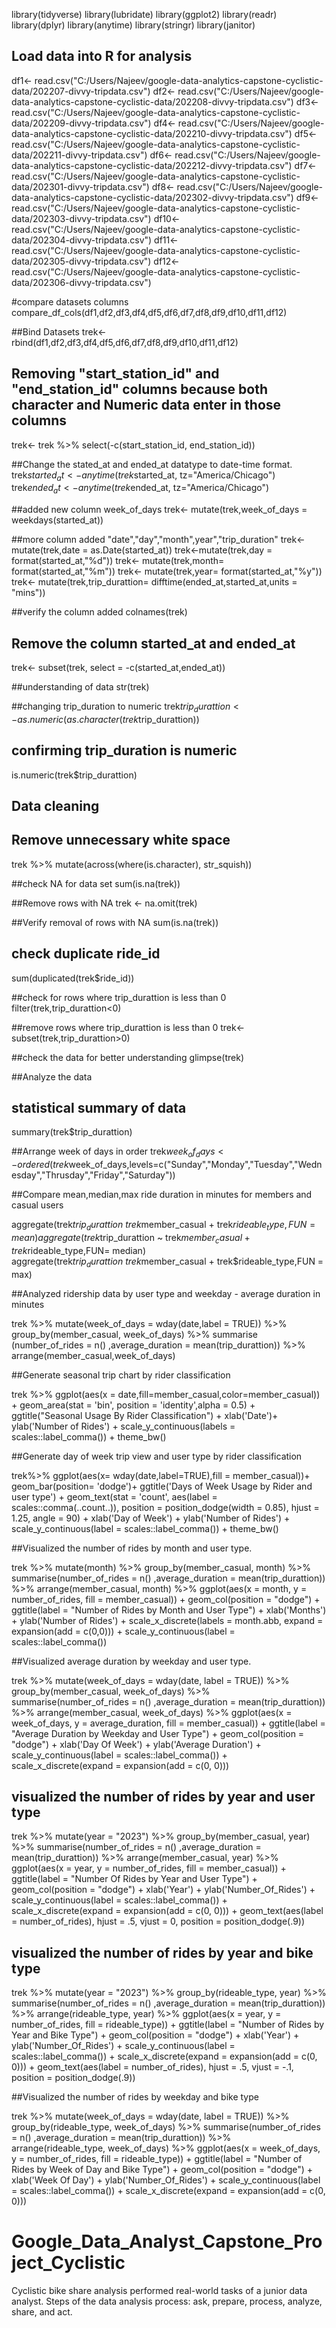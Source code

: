 library(tidyverse)
library(lubridate)
library(ggplot2)
library(readr)
library(dplyr)
library(anytime)
library(stringr)
library(janitor)

## Load data into R for analysis

df1<- read.csv("C:/Users/Najeev/google-data-analytics-capstone-cyclistic-data/202207-divvy-tripdata.csv")
df2<- read.csv("C:/Users/Najeev/google-data-analytics-capstone-cyclistic-data/202208-divvy-tripdata.csv")
df3<- read.csv("C:/Users/Najeev/google-data-analytics-capstone-cyclistic-data/202209-divvy-tripdata.csv")
df4<- read.csv("C:/Users/Najeev/google-data-analytics-capstone-cyclistic-data/202210-divvy-tripdata.csv")
df5<- read.csv("C:/Users/Najeev/google-data-analytics-capstone-cyclistic-data/202211-divvy-tripdata.csv")
df6<- read.csv("C:/Users/Najeev/google-data-analytics-capstone-cyclistic-data/202212-divvy-tripdata.csv")
df7<- read.csv("C:/Users/Najeev/google-data-analytics-capstone-cyclistic-data/202301-divvy-tripdata.csv")
df8<- read.csv("C:/Users/Najeev/google-data-analytics-capstone-cyclistic-data/202302-divvy-tripdata.csv")
df9<- read.csv("C:/Users/Najeev/google-data-analytics-capstone-cyclistic-data/202303-divvy-tripdata.csv")
df10<- read.csv("C:/Users/Najeev/google-data-analytics-capstone-cyclistic-data/202304-divvy-tripdata.csv")
df11<- read.csv("C:/Users/Najeev/google-data-analytics-capstone-cyclistic-data/202305-divvy-tripdata.csv")
df12<- read.csv("C:/Users/Najeev/google-data-analytics-capstone-cyclistic-data/202306-divvy-tripdata.csv")

#compare datasets columns
compare_df_cols(df1,df2,df3,df4,df5,df6,df7,df8,df9,df10,df11,df12)

##Bind Datasets
trek<- rbind(df1,df2,df3,df4,df5,df6,df7,df8,df9,df10,df11,df12)

## Removing "start_station_id" and "end_station_id" columns because both character and Numeric data enter in those columns
trek<- trek %>%
  select(-c(start_station_id, end_station_id))

##Change the stated_at and ended_at datatype to date-time format.
trek$started_at <- anytime(trek$started_at, tz="America/Chicago")
trek$ended_at <- anytime(trek$ended_at, tz="America/Chicago")


##added new column week_of_days
trek<- mutate(trek,week_of_days = weekdays(started_at))

##more column added "date","day","month",year","trip_duration"
trek<- mutate(trek,date = as.Date(started_at))
trek<-mutate(trek,day = format(started_at,"%d"))
trek<- mutate(trek,month= format(started_at,"%m"))
trek<- mutate(trek,year= format(started_at,"%y"))
trek<- mutate(trek,trip_durattion= difftime(ended_at,started_at,units = "mins"))

##verify the column added
colnames(trek)

## Remove the column started_at and ended_at
trek<- subset(trek, select = -c(started_at,ended_at))

##understanding of data
str(trek)

##changing trip_duration to numeric
trek$trip_durattion <- as.numeric(as.character(trek$trip_durattion))

## confirming trip_duration is numeric
is.numeric(trek$trip_durattion)

## Data cleaning 
## Remove unnecessary white space
trek %>% mutate(across(where(is.character), str_squish))

##check NA for data set 
sum(is.na(trek))

##Remove rows with NA
trek <- na.omit(trek)

##Verify removal of rows with NA
sum(is.na(trek))

## check duplicate ride_id
sum(duplicated(trek$ride_id))

##check for rows where trip_durattion is less than 0
filter(trek,trip_durattion<0)

##remove rows where trip_durattion is less than 0
trek<-subset(trek,trip_durattion>0)

##check the data for better understanding
glimpse(trek)

##Analyze the data
## statistical summary of data
summary(trek$trip_durattion)

##Arrange week of days in order
trek$week_of_days<- ordered(trek$week_of_days,levels=c("Sunday","Monday","Tuesday","Wednesday","Thrusday","Friday","Saturday"))

##Compare mean,median,max ride duration in minutes for members and casual users 

aggregate(trek$trip_durattion ~ trek$member_casual + trek$rideable_type,FUN = mean)
aggregate(trek$trip_durattion ~ trek$member_casual + trek$rideable_type,FUN= median)
aggregate(trek$trip_durattion ~ trek$member_casual + trek$rideable_type,FUN = max)

##Analyzed ridership data by user type and weekday - average duration in minutes 

trek %>% mutate(week_of_days = wday(date,label = TRUE)) %>% 
  group_by(member_casual, week_of_days) %>%
  summarise (number_of_rides = n()
             ,average_duration = mean(trip_durattion)) %>%
  arrange(member_casual,week_of_days)

##Generate seasonal trip chart by rider classification

trek %>%
  ggplot(aes(x = date,fill=member_casual,color=member_casual)) +
  geom_area(stat = 'bin', position = 'identity',alpha = 0.5) + 
  ggtitle("Seasonal Usage By Rider Classification") +
  xlab('Date')+
  ylab('Number of Rides') +
  scale_y_continuous(labels = scales::label_comma()) +
  theme_bw()

##Generate day of week trip view and user type by rider classification

trek%>%
  ggplot(aes(x= wday(date,label=TRUE),fill = member_casual))+
  geom_bar(position= 'dodge')+
  ggtitle('Days of Week Usage by Rider and user type') +
  geom_text(stat = 'count',
            aes(label = scales::comma(..count..)), 
            position = position_dodge(width = 0.85),
            hjust = 1.25,
            angle = 90) +
  xlab('Day of Week') + 
  ylab('Number of Rides') +
  scale_y_continuous(label = scales::label_comma()) +
  theme_bw()


##Visualized the number of rides by month and user type.

trek %>% 
  mutate(month) %>% 
  group_by(member_casual, month) %>% 
  summarise(number_of_rides = n()
            ,average_duration = mean(trip_durattion)) %>% 
  arrange(member_casual, month)  %>% 
  ggplot(aes(x = month, y = number_of_rides, fill = member_casual)) + 
  geom_col(position = "dodge") +
  ggtitle(label = "Number of Rides by Month and User Type") +
  xlab('Months') + 
  ylab('Number of Rides') +
  scale_x_discrete(labels = month.abb, expand = expansion(add = c(0,0))) +
  scale_y_continuous(label = scales::label_comma())


##Visualized average duration by weekday and user type.

trek %>% 
  mutate(week_of_days = wday(date, label = TRUE)) %>% 
  group_by(member_casual, week_of_days) %>% 
  summarise(number_of_rides = n()
            ,average_duration = mean(trip_durattion)) %>% 
  arrange(member_casual, week_of_days)  %>% 
  ggplot(aes(x = week_of_days, y = average_duration, fill = member_casual)) +
  ggtitle(label = "Average Duration by Weekday and User Type") +
  geom_col(position = "dodge") +
  xlab('Day Of Week') + 
  ylab('Average Duration') +
  scale_y_continuous(label = scales::label_comma()) +
  scale_x_discrete(expand = expansion(add = c(0, 0)))

## visualized the number of rides by year and user type

trek %>% 
  mutate(year = "2023") %>% 
  group_by(member_casual, year) %>% 
  summarise(number_of_rides = n()
            ,average_duration = mean(trip_durattion)) %>% 
  arrange(member_casual, year)  %>% 
  ggplot(aes(x = year, y = number_of_rides, fill = member_casual)) +
  ggtitle(label = "Number Of Rides by Year and User Type") +
  geom_col(position = "dodge") +
  xlab('Year') + 
  ylab('Number_Of_Rides') +
  scale_y_continuous(label = scales::label_comma()) +
  scale_x_discrete(expand = expansion(add = c(0, 0))) +
  geom_text(aes(label = number_of_rides), hjust = .5, vjust = 0, position = position_dodge(.9))

## visualized the number of rides by year and bike type

trek %>% 
  mutate(year = "2023") %>% 
  group_by(rideable_type, year) %>% 
  summarise(number_of_rides = n()
            ,average_duration = mean(trip_durattion)) %>% 
  arrange(rideable_type, year)  %>% 
  ggplot(aes(x = year, y = number_of_rides, fill = rideable_type)) +
  ggtitle(label = "Number of Rides by Year and Bike Type") +
  geom_col(position = "dodge") +
  xlab('Year') + 
  ylab('Number_Of_Rides') +
  scale_y_continuous(label = scales::label_comma()) +
  scale_x_discrete(expand = expansion(add = c(0, 0))) +
  geom_text(aes(label = number_of_rides), hjust = .5, vjust = -.1, position = position_dodge(.9))

##Visualized the number of rides by weekday and bike type

trek %>% 
  mutate(week_of_days = wday(date, label = TRUE)) %>% 
  group_by(rideable_type, week_of_days) %>% 
  summarise(number_of_rides = n()
            ,average_duration = mean(trip_durattion)) %>% 
  arrange(rideable_type, week_of_days)  %>% 
  ggplot(aes(x = week_of_days, y = number_of_rides, fill = rideable_type)) +
  ggtitle(label = "Number of Rides by Week of Day and Bike Type") +
  geom_col(position = "dodge") +
  xlab('Week Of Day') + 
  ylab('Number_Of_Rides') +
  scale_y_continuous(label = scales::label_comma()) +
  scale_x_discrete(expand = expansion(add = c(0, 0)))








# Google_Data_Analyst_Capstone_Project_Cyclistic
Cyclistic bike share analysis performed real-world tasks of a junior data analyst. Steps of the data analysis process: ask, prepare, process, analyze, share, and act.
